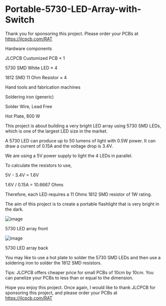 # Portable-5730-LED-Array-with-Switch

Thank you for sponsoring this project. Please order your PCBs at https://jlcpcb.com/RAT

Hardware components

JLCPCB Customized PCB ×	1	

5730 SMD White LED ×	4

1812 SMD 11 Ohm Resistor ×	4

Hand tools and fabrication machines

Soldering iron (generic)

Solder Wire, Lead Free

Hot Plate, 800 W

This project is about building a very bright LED array using 5730 SMD LEDs, which is one of the largest LED size in the market.

A 5730 LED can produce up to 50 lumens of light with 0.5W power. It can draw a current of 0.15A and the voltage drop is 3.4V.

We are using a 5V power supply to light the 4 LEDs in parallel.

To calculate the resistors to use,

5V - 3.4V = 1.6V

1.6V / 0.15A = 10.6667 Ohms

Therefore, each LED requires a 11 Ohms 1812 SMD resistor of 1W rating.

The aim of this project is to create a portable flashlight that is very bright in the dark.

![image](https://user-images.githubusercontent.com/85741357/181536149-2f3e6300-6665-4a94-983a-705bfcff1b95.png)

5730 LED array front

![image](https://user-images.githubusercontent.com/85741357/181536515-cc854d05-71bc-44eb-a74b-42b41dd7f7b5.png)

5730 LED array back

You may like to use a hot plate to solder the 5730 SMD LEDs and then use a soldering iron to solder the 1812 SMD resistors.

Tips: JLCPCB offers cheaper price for small PCBs of 10cm by 10cm. You can panelize your PCBs to less than or equal to the dimension.

Hope you enjoy this project. Once again, I would like to thank JLCPCB for sponsoring this project, and please order your PCBs at https://jlcpcb.com/RAT
